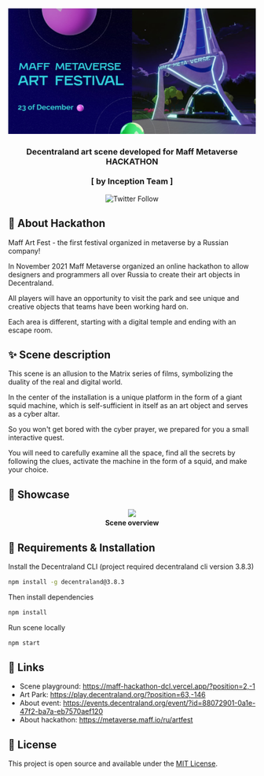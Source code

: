 <br />
<p align="center">
  <a >
    <img src="demo/thumbnail.png" alt="Logo">
  </a>

<h3 align="center">Decentraland art scene developed for Maff Metaverse HACKATHON<br /><br />[ by Inception Team ]</h3>

  <p align="center">
   <img alt="Twitter Follow" src="https://img.shields.io/twitter/follow/inceptionfun?style=social" />  
  </p>

## 🌟 About Hackathon

Maff Art Fest - the first festival organized in metaverse by a Russian company!

In November 2021 Maff Metaverse organized an online hackathon to allow designers and programmers all over Russia to create their art objects in Decentraland.

All players will have an opportunity to visit the park and see unique and creative objects that teams have been working hard on.

Each area is different, starting with a digital temple and ending with an escape room.

## ✨ Scene description
This scene is an allusion to the Matrix series of films, symbolizing the duality of the real and digital world.

In the center of the installation is a unique platform in the form of a giant squid machine, which is self-sufficient in itself as an art object and serves as a cyber altar.

So you won't get bored with the cyber prayer, we prepared for you a small interactive quest.

You will need to carefully examine all the space, find all the secrets by following the clues, activate the machine in the form of a squid, and make your choice.

## 📸 Showcase
<p align="center">
<img src="demo/preview.gif" width="600"><br>
<strong>Scene overview</strong>
</p>

## 🚀 Requirements & Installation

Install the Decentraland CLI (project required decentraland cli version 3.8.3)

```bash
npm install -g decentraland@3.8.3
```

Then install dependencies
```bash
npm install
```

Run scene locally
```bash
npm start
```

## 📄 Links

- Scene playground: https://maff-hackathon-dcl.vercel.app/?position=2,-1
- Art Park: https://play.decentraland.org/?position=63,-146
- About event: https://events.decentraland.org/event/?id=88072901-0a1e-47f2-ba7a-eb7570aef120
- About hackathon: https://metaverse.maff.io/ru/artfest



## 📑 License

This project is open source and available under the [MIT License](LICENSE).

